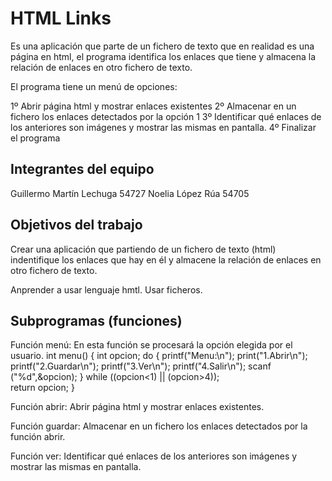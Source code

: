 # HTML Links
Es una aplicación que parte de un fichero de texto que en realidad es una página en html, el programa identifica los enlaces que tiene y almacena la relación de enlaces en otro fichero de texto.

El programa tiene un menú de opciones:

1º Abrir página html y mostrar enlaces existentes
2º Almacenar en un fichero los enlaces detectados por la opción 1
3º Identificar qué enlaces de los anteriores son imágenes y mostrar las mismas en pantalla.
4º Finalizar el programa

## Integrantes del equipo
Guillermo Martín Lechuga 54727
Noelia López Rúa 54705

## Objetivos del trabajo
Crear una aplicación que partiendo de un fichero de texto (html) indentifique los enlaces que hay en él y almacene la relación de enlaces en otro fichero de texto.

Anprender a usar lenguaje hmtl.
Usar ficheros.

## Subprogramas (funciones)
Función menú:
  En esta función se procesará la opción elegida por el usuario.
  int menu()
  {
	   int opcion;
	   do
	   {
		    printf("Menu:\n");
		    print("1.Abrir\n");
	    	printf("2.Guardar\n");
		    printf("3.Ver\n");
	    	printf("4.Salir\n");
		    scanf ("%d",&opcion);
	   } 
	   while ((opcion<1) || (opcion>4));	 
 return opcion;
 }
 
Función abrir:
   Abrir página html y mostrar enlaces existentes.
   
Función guardar:
   Almacenar en un fichero los enlaces detectados por la función abrir.

Función ver:
    Identificar qué enlaces de los anteriores son imágenes y mostrar las mismas en pantalla.
